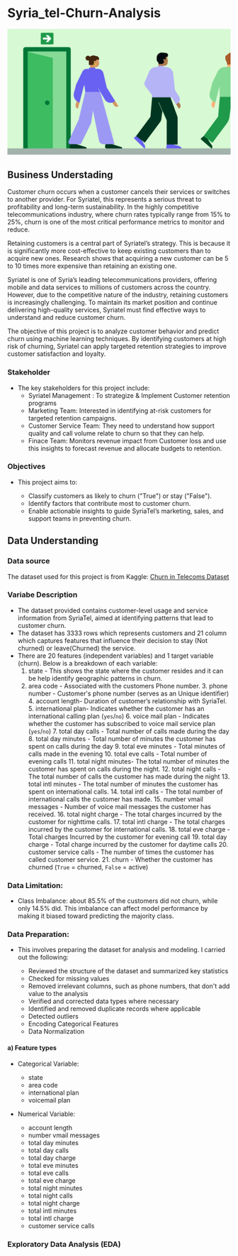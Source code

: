 # Syria_tel-Churn-Analysis

![Customer Churn Illustration](Images/Customer-Churn.webp)

## Business Understading
Customer churn occurs when a customer cancels their services or switches to another provider. For Syriatel, this represents a serious threat to profitability and long-term sustainability. In the highly competitive telecommunications industry, where churn rates typically range from 15% to 25%,  churn is one of the most critical performance metrics to monitor and reduce.

Retaining customers is a central part of Syriatel’s strategy. This is because it is significantly more cost-effective to keep existing customers than to acquire new ones. Research shows that acquiring a new customer can be 5 to 10 times more expensive than retaining an existing one. 

Syriatel is one of Syria’s leading telecommunications providers, offering mobile and data services to millions of customers across the country. However, due to the competitive nature of the industry, retaining customers is increasingly challenging. To maintain its market position and continue delivering high-quality services, Syriatel must find effective ways to understand and reduce customer churn.

The objective of this project is to analyze customer behavior and predict churn using machine learning techniques. By identifying customers at high risk of churning, Syriatel can apply targeted retention strategies to improve customer satisfaction and loyalty. 

### Stakeholder

- The key stakeholders for this project include:  
   - Syriatel Management : To strategize & Implement Customer retention programs
   - Marketing Team: Interested in identifying at-risk customers for targeted retention campaigns.
   - Customer Service Team: They need to understand how support quality and call volume relate to churn so that they can help.
   - Finace Team: Monitors revenue impact from Customer loss and use this insights to forecast revenue and allocate budgets to retention.


### Objectives

- This project aims to:

   - Classify customers as likely to churn ("True") or stay ("False").
   -  Identify factors that contribute most to customer churn.
   - Enable actionable insights to guide SyriaTel’s marketing, sales, and support teams in preventing churn.



## Data Understanding

### Data source

The dataset used for this project is from Kaggle: [Churn in Telecoms Dataset](https://www.kaggle.com/datasets/becksddf/churn-in-telecoms-dataset)


### Variabe Description

- The dataset provided contains customer-level usage and service information from SyriaTel, aimed at identifying patterns that lead to customer churn. 
- The dataset has 3333 rows which represents customers and 21 column which captures features that influence their decision to stay (Not churned) or leave(Churned) the service.
- There are 20 features (independent variables) and 1 target variable (churn). Below is a breakdown of each variable:
   1. state - This shows the state where the customer resides and it can be help identify geographic patterns in churn.
   2. area code - Associated with the customers Phone number.
      3. phone number - Customer's phone number (serves as an Unique identifier)
      4. account length- Duration of customer’s relationship with SyriaTel. 
      5. international plan- Indicates whether the customer has an international calling plan (`yes`/`no`)
      6. voice mail plan - Indicates whether the customer has subscribed to voice mail service plan (`yes`/`no`)
      7. total day calls - Total number of calls made during the day
      8. total day minutes - Total number of minutes the customer has spent on calls during the day
      9. total eve minutes - Total minutes of calls made in the evening
      10. total eve calls - Total number of evening calls
      11. total night minutes- The total number of minutes the customer has spent on calls during the night.
      12. total night calls - The total number of calls the customer has made during the night
      13. total intl minutes -  The total number of minutes the customer has spent on international calls.
      14. total intl calls  -  The total number of international calls the customer has made.
      15. number vmail messages - Number of voice mail messages the customer has received.
      16. total night charge - The total charges incurred by the customer for nighttime calls.
      17. total intl charge - The total charges incurred by the customer for international calls.
      18. total eve charge - Total charges Incurred by the customer for evening call
      19. total day charge - Total charge incurred by the customer for daytime calls
      20. customer service calls - The number of times the customer has called customer service.
      21. churn -  Whether the customer has churned (`True` = churned, `False` = active)

 ### Data Limitation:
- Class Imbalance: about 85.5% of the customers did not churn, while only 14.5% did. This imbalance can affect model performance by making it biased toward predicting the majority class.

### Data Preparation:
- This involves preparing the dataset for analysis and modeling. I carried out the following:

   - Reviewed the structure of the dataset and summarized key statistics
   - Checked for missing values
   - Removed irrelevant columns, such as phone numbers, that don't add value to the analysis
   - Verified and corrected data types where necessary
   - Identified and removed duplicate records where applicable
   - Detected outliers
   - Encoding Categorical Features
   - Data Normalization

 #### a) Feature types
 - Categorical Variable:
   - state
   - area code
   - international plan
   - voicemail plan

- Numerical Variable: 
   - account length
   - number vmail messages
   - total day minutes
   - total day calls
   - total day charge
   - total eve minutes
   - total eve calls
   - total eve charge
   - total night minutes
   - total night calls
   - total night charge
   - total intl minutes
   - total intl charge
   - customer service calls  

 ### Exploratory Data Analysis (EDA) 